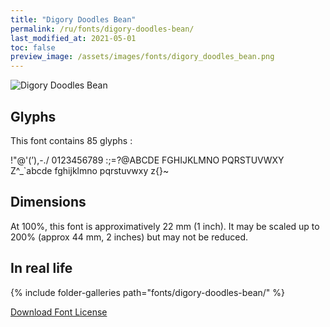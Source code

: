 ```yaml
---
title: "Digory Doodles Bean"
permalink: /ru/fonts/digory-doodles-bean/
last_modified_at: 2021-05-01
toc: false
preview_image: /assets/images/fonts/digory_doodles_bean.png
---
```

![Digory Doodles Bean](/assets/images/fonts/digory_doodles_bean.png)

## Glyphs

This font contains 85 glyphs :

	
!"@'(’),-./
0123456789
:;=?@ABCDE
FGHIJKLMNO
PQRSTUVWXY
Z\^_`abcde
fghijklmno
pqrstuvwxy
z{}~

## Dimensions
At 100%, this font is approximatively 22 mm (1 inch).
It may be scaled up to 200% (approx 44 mm, 2 inches) but may not be reduced.

## In real life

{% include folder-galleries path="fonts/digory-doodles-bean/" %}

[Download Font License](https://github.com/inkstitch/inkstitch/tree/main/fonts/digory_doodles_bean/LICENSE)
